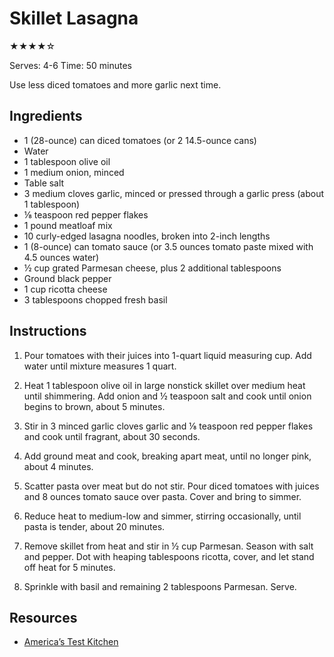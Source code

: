 # Skillet Lasagna

★★★★☆

Serves: 4-6
Time: 50 minutes

Use less diced tomatoes and more garlic next time.

## Ingredients

* 1 (28-ounce) can diced tomatoes (or 2 14.5-ounce cans)
* Water
* 1 tablespoon olive oil
* 1 medium onion, minced
* Table salt
* 3 medium cloves garlic, minced or pressed through a garlic press (about 1 tablespoon)
* ⅛ teaspoon red pepper flakes
* 1 pound meatloaf mix
* 10 curly-edged lasagna noodles, broken into 2-inch lengths
* 1 (8-ounce) can tomato sauce (or 3.5 ounces tomato paste mixed with 4.5 ounces water)
* ½ cup grated Parmesan cheese, plus 2 additional tablespoons
* Ground black pepper
* 1 cup ricotta cheese
* 3 tablespoons chopped fresh basil

## Instructions

1. Pour tomatoes with their juices into 1-quart liquid measuring cup. Add water until mixture measures 1 quart.

2. Heat 1 tablespoon olive oil in large nonstick skillet over medium heat until shimmering. Add onion and ½ teaspoon salt and cook until onion begins to brown, about 5 minutes.

3. Stir in 3 minced garlic cloves garlic and ⅛ teaspoon red pepper flakes and cook until fragrant, about 30 seconds.

4. Add ground meat and cook, breaking apart meat, until no longer pink, about 4 minutes.

5. Scatter pasta over meat but do not stir. Pour diced tomatoes with juices and 8 ounces tomato sauce over pasta. Cover and bring to simmer.

6. Reduce heat to medium-low and simmer, stirring occasionally, until pasta is tender, about 20 minutes.

7. Remove skillet from heat and stir in ½ cup Parmesan. Season with salt and pepper. Dot with heaping tablespoons ricotta, cover, and let stand off heat for 5 minutes.

8. Sprinkle with basil and remaining 2 tablespoons Parmesan. Serve.

## Resources

* [America’s Test Kitchen](https://www.americastestkitchen.com/recipes/2243-skillet-lasagna)
